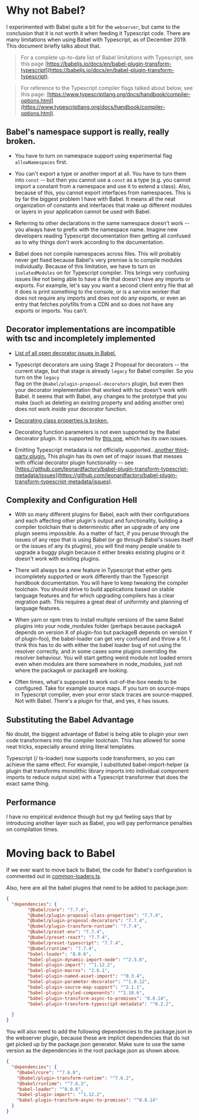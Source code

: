 # Why not Babel?

I experimented with Babel quite a bit for the `webserver`, but came to the conclusion that it is not worth it when feeding it Typescript code. There are
many limitations when using Babel with Typescript, as of December 2019. This document briefly talks about that.

> For a complete up-to-date list of Babel limitations with Typescript, see this page [https://babeljs.io/docs/en/babel-plugin-transform-typescript](https://babeljs.io/docs/en/babel-plugin-transform-typescript).

> For reference to the Typescript compiler flags talked about below, see this page: [https://www.typescriptlang.org/docs/handbook/compiler-options.html](https://www.typescriptlang.org/docs/handbook/compiler-options.html).

## Babel's namespace support is really, really broken.

- You have to turn on namespace support using experimental flag `allowNamespaces` first.

- You can't export a type or another import at all. You have to turn them into `const` -- but then you cannot use a `const` as a type (e.g. you cannot import a constant from a 
namespace and use it to extend a class). Also, because of this, you cannot export interfaces from namespaces. This is by far the biggest problem I have with Babel. It means 
all the neat organization of constants and interfaces that make up different modules or layers in your application cannot be used with Babel.

- Referring to other declarations in the same namespace doesn't work -- you always have to prefix with the namespace name. Imagine new developers reading Typescript documentation 
then getting all confused as to why things don't work according to the documentation.

- Babel does not compile namespaces across files. This will probably never get fixed because
Babel's very premise is to compile modules individually. Because of this limitation, we have to turn on `isolatedModules` on for Typescript compiler. This brings
very confusing issues like not being able to have a file that doesn't have any imports or exports. For example, let's say you want a second client entry file that all it does 
is print something to the console, or is a service worker that does not require any imports and does not do any exports, or even an entry that fetches polyfills from a CDN and 
so does not have any exports or imports. You can't.

## Decorator implementations are incompatible with tsc and incompletely implemented

- [List of all open decorator issues in Babel.](https://github.com/babel/babel/issues?utf8=%E2%9C%93&q=is%3Aissue+is%3Aopen+decorators)
- Typescript decorators are using Stage 2 Proposal for decorators -- the current stage, but that stage is already `legacy` for Babel compiler. So you turn on the `legacy`  
flag on the `@babel/plugin-proposal-decorators` plugin, but even then your decorator implementation that worked with tsc doesn't work with Babel. It seems that with Babel, any changes
to the prototype that you make (such as deleting an existing property and adding another one) does not work inside your decorator function.    

- [Decorating class properties is broken.](https://github.com/babel/babel/issues/7373)

- Decorating function parameters is not even supported by the Babel decorator plugin. It is supported by [this one](babel-plugin-parameter-decorator), which has its own issues.

- Emitting Typescript metadata is not officially supported...[another third-party plugin.](https://github.com/leonardfactory/babel-plugin-transform-typescript-metadata#readme) 
This plugin has its own set of major issues that messes with official decorator plugin functionality -- see [https://github.com/leonardfactory/babel-plugin-transform-typescript-metadata/issues](https://github.com/leonardfactory/babel-plugin-transform-typescript-metadata/issues).

## Complexity and Configuration Hell

- With so many different plugins for Babel, each with their configurations and each affecting other plugin's output and functionality, building a compiler toolchain that is
deterministic after an upgrade of any one plugin seems impossible. As a matter of fact, if you peruse through the issues of any repo that is using Babel (or go through Babel's issues itself or the
issues of any its plugins), you will find many people unable to upgrade a buggy plugin because it either breaks existing plugins or it doesn't work with existing plugins.

-  There will always be a new feature in Typescript that either gets incompletely supported or work differently than the Typescript handbook documentation. You will have to keep tweaking
the compiler toolchain. You should strive to build applications based on stable language features and for which upgrading compilers has a clear migration path. This requires a great deal
of uniformity and planning of language features.

- When yarn or npm tries to install multiple versions of the same Babel plugins into your node_modules folder (perhaps because packageA depends on version X of plugin-foo but packageB depends on 
version Y of plugin-foo), the babel-loader can get very confused and throw a fit. I think this has to do with either the babel loader bug of not using the resolver correctly, and in some cases
some plugins overriding the resolver behaviour. You will start getting weird module not loaded errors even when modules are there somewhere in node_modules, just not where the packageA or packageB
are looking.

- Often times, what's supposed to work out-of-the-box needs to be configured. Take for example source maps. If you turn on source-maps in Typescript compiler, even your
error stack traces are source-mapped. Not with Babel. There's a plugin for that, and yes, it has issues.

## Substituting the Babel Advantage

No doubt, the biggest advantage of Babel is being able to plugin your own code transformers into the compiler toolchain. This has allowed for some neat tricks, especially around string literal templates.

Typescript (/ ts-loader) now supports code transformers, so you can achieve the same effect. For example, I substituted babel-import-helper (a plugin that transforms monolithic library imports into individual
component imports to reduce output size) with a Typescript transformer that does the exact same thing.

## Performance

I have no empirical evidence though but my gut feeling says that by introducing another layer such as Babel, you will pay performance penalties on compilation times.

# Moving back to Babel

If we ever want to move back to Babel, the code for Babel's configuration is commented out in [common-loaders.ts](../apps/webserver/src/utils/common/common-loaders.ts).

Also, here are all the babel plugins that need to be added to package.json:

```json
{
  "dependencies": {
        "@babel/core": "7.7.4",
        "@babel/plugin-proposal-class-properties": "7.7.4",
        "@babel/plugin-proposal-decorators": "7.7.4",
        "@babel/plugin-transform-runtime": "7.7.4",
        "@babel/preset-env": "7.7.4",
        "@babel/preset-react": "7.7.4",
        "@babel/preset-typescript": "7.7.4",
        "@babel/runtime": "7.7.4",
        "babel-loader": "8.0.6",
        "babel-plugin-dynamic-import-node": "^2.3.0",
        "babel-plugin-import": "^1.12.2",
        "babel-plugin-macros": "2.6.1",
        "babel-plugin-named-asset-import": "^0.3.4",
        "babel-plugin-parameter-decorator": "^1.0.12",
        "babel-plugin-source-map-support": "^2.1.1",
        "babel-plugin-styled-components": "^1.10.6",
        "babel-plugin-transform-async-to-promises": "0.8.14",
        "babel-plugin-transform-typescript-metadata": "^0.2.2",

  }
}
```

You will also need to add the following dependencies to the package.json in the webserver plugin,
because these are implicit dependencies that do not get picked up by the package.json generator. Make sure
to use the same version as the dependencies in the root package.json as shown above.

```json
{
  "dependencies": {
    "@babel/core": "^7.6.0",
    "@babel/plugin-transform-runtime": "^7.6.2",
    "@babel/runtime": "^7.6.3",
    "babel-loader": "^8.0.6",
    "babel-plugin-import": "^1.12.2",
    "babel-plugin-transform-async-to-promises": "^0.8.14"
  }
}
``` 
